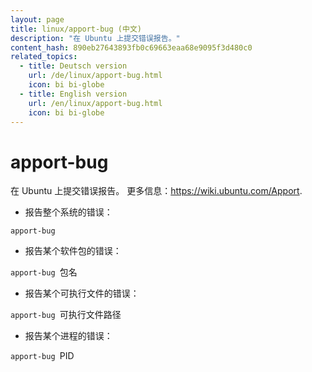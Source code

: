 ```yaml
---
layout: page
title: linux/apport-bug (中文)
description: "在 Ubuntu 上提交错误报告。"
content_hash: 890eb27643893fb0c69663eaa68e9095f3d480c0
related_topics:
  - title: Deutsch version
    url: /de/linux/apport-bug.html
    icon: bi bi-globe
  - title: English version
    url: /en/linux/apport-bug.html
    icon: bi bi-globe
---
```

# apport-bug

在 Ubuntu 上提交错误报告。
更多信息：<https://wiki.ubuntu.com/Apport>.

- 报告整个系统的错误：

`apport-bug`

- 报告某个软件包的错误：

`apport-bug `<span class="tldr-var badge badge-pill bg-dark-lm bg-white-dm text-white-lm text-dark-dm font-weight-bold">包名</span>

- 报告某个可执行文件的错误：

`apport-bug `<span class="tldr-var badge badge-pill bg-dark-lm bg-white-dm text-white-lm text-dark-dm font-weight-bold">可执行文件路径</span>

- 报告某个进程的错误：

`apport-bug `<span class="tldr-var badge badge-pill bg-dark-lm bg-white-dm text-white-lm text-dark-dm font-weight-bold">PID</span>
